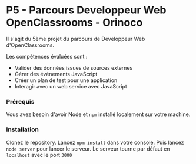 # P5 - Parcours Developpeur Web OpenClassrooms - Orinoco  #

Il s'agit du 5ème projet du parcours de Developpeur Web d'OpenClassrooms.

Les compétences évaluées sont :

- Valider des données issues de sources externes
- Gérer des événements JavaScript
- Créer un plan de test pour une application
- Interagir avec un web service avec JavaScript


### Prérequis ###

Vous avez besoin d'avoir Node et `npm` installé localement sur votre machine.

### Installation ###

Clonez le repository.
Lancez `npm install` dans votre console.
Puis lancez `node server` pour lancer le serveur.
Le serveur tourne par défaut en `localhost` avec le port `3000`